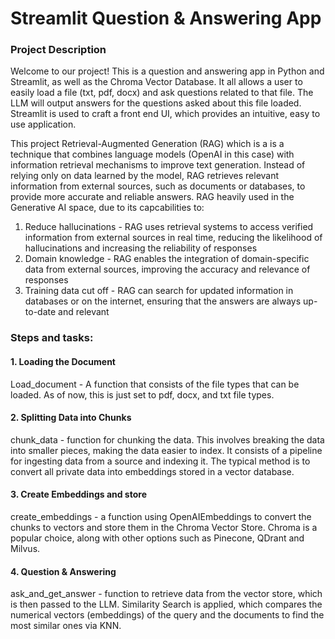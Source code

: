 # Streamlit Question & Answering App

### Project Description
Welcome to our project! This is a question and answering app in Python and Streamlit, as well as the Chroma Vector Database. It all allows a user to easily load a file (txt, pdf, docx) and ask questions related to that file. The LLM will output answers for the questions asked about this file loaded. Streamlit is used to craft a front end UI, which provides an intuitive, easy to use application.  

This project Retrieval-Augmented Generation (RAG) which is a is a technique that combines language models (OpenAI in this case) with information retrieval mechanisms to improve text generation. Instead of relying only on data learned by the model, RAG retrieves relevant information from external sources, such as documents or databases, to provide more accurate and reliable answers. RAG heavily used in the Generative AI space, due to its capcabilities to:

1. Reduce hallucinations -  RAG uses retrieval systems to access verified information from external sources in real time, reducing the likelihood of hallucinations and increasing the reliability of responses
2. Domain knowledge -  RAG enables the integration of domain-specific data from external sources, improving the accuracy and relevance of responses
3. Training data cut off -  RAG can search for updated information in databases or on the internet, ensuring that the answers are always up-to-date and relevant

### Steps and tasks:

#### 1. Loading the Document
Load_document - A function that consists of the file types that can be loaded. As of now, this is just set to pdf, docx, and txt file types.

#### 2. Splitting Data into Chunks
chunk_data - function for chunking the data. This involves breaking the data into smaller pieces, making the data easier to index. It consists of a pipeline for ingesting data from a source and indexing it. The typical method is to convert all private data into embeddings stored in a vector database. 

#### 3. Create Embeddings and store
create_embeddings - a function using OpenAIEmbeddings to convert the chunks to vectors and store them in the Chroma Vector Store. Chroma is a popular choice, along with other options such as Pinecone, QDrant and Milvus.   

#### 4. Question & Answering
ask_and_get_answer - function to retrieve data from the vector store, which is then passed to the LLM. Similarity Search is applied, which compares the numerical vectors (embeddings) of the query and the 
documents to find the most similar ones via KNN.
